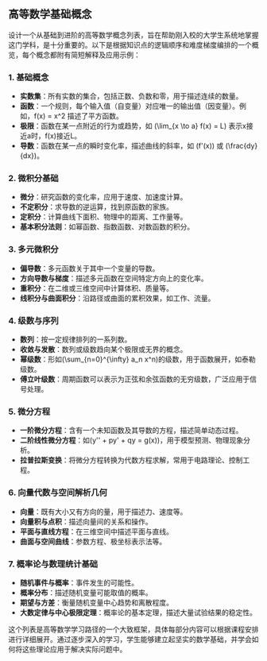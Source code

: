 ## 高等数学基础概念

设计一个从基础到进阶的高等数学概念列表，旨在帮助刚入校的大学生系统地掌握这门学科，是十分重要的。以下是根据知识点的逻辑顺序和难度梯度编排的一个概览，每个概念都附有简短解释及应用示例：

### 1. 基础概念
- **实数集**：所有实数的集合，包括正数、负数和零，用于描述连续的数量。
- **函数**：一个规则，每个输入值（自变量）对应唯一的输出值（因变量）。例如，f(x) = x^2 描述了平方函数。
- **极限**：函数在某一点附近的行为或趋势，如 \(\lim_{x \to a} f(x) = L\) 表示x接近a时，f(x)接近L。
- **导数**：函数在某一点的瞬时变化率，描述曲线的斜率，如 \(f'(x)\) 或 \(\frac{dy}{dx}\)。

### 2. 微积分基础
- **微分**：研究函数的变化率，应用于速度、加速度计算。
- **不定积分**：求导数的逆运算，找到原函数的家族。
- **定积分**：计算曲线下面积、物理中的距离、工作量等。
- **基本积分法则**：如幂函数、指数函数、对数函数的积分。

### 3. 多元微积分
- **偏导数**：多元函数关于其中一个变量的导数。
- **方向导数与梯度**：描述多元函数在空间特定方向上的变化率。
- **重积分**：在二维或三维空间中计算体积、质量等。
- **线积分与曲面积分**：沿路径或曲面的累积效果，如工作、流量。

### 4. 级数与序列
- **数列**：按一定规律排列的一系列数。
- **收敛与发散**：数列或级数趋向某个极限或无界的概念。
- **幂级数**：形如\(\sum_{n=0}^{\infty} a_n x^n\)的级数，用于函数展开，如泰勒级数。
- **傅立叶级数**：周期函数可以表示为正弦和余弦函数的无穷级数，广泛应用于信号处理。

### 5. 微分方程
- **一阶微分方程**：含有一个未知函数及其导数的方程，描述简单动态过程。
- **二阶线性微分方程**：如\(y'' + py' + qy = g(x)\)，用于模型预测、物理现象分析。
- **拉普拉斯变换**：将微分方程转换为代数方程求解，常用于电路理论、控制工程。

### 6. 向量代数与空间解析几何
- **向量**：既有大小又有方向的量，用于描述力、速度等。
- **向量积与点积**：描述向量间的关系和操作。
- **平面与直线方程**：在三维空间中描述平面与直线。
- **曲面与空间曲线**：参数方程、极坐标表示法等。

### 7. 概率论与数理统计基础
- **随机事件与概率**：事件发生的可能性。
- **概率分布**：描述随机变量可能取值的概率。
- **期望与方差**：衡量随机变量中心趋势和离散程度。
- **大数定律与中心极限定理**：概率论的基本定理，描述大量试验结果的稳定性。

这个列表是高等数学学习路径的一个大致框架，具体每部分内容可以根据课程安排进行详细展开。通过逐步深入的学习，学生能够建立起坚实的数学基础，并学会如何将这些理论应用于解决实际问题中。